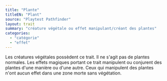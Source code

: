 ```yaml
---
title: "Plante"
titleEN: "Plant"
source: "Playtest Pathfinder"
layout: trait
summary: "créature végétale ou effet manipulant/créant des plantes"
categories:
  - "catégorie"
  - "effet"
---
```

Les créatures végétales possèdent ce trait. Il ne s'agit pas de plantes normales. Les effets magiques portant ce trait manipulent ou conjurent des plantes d'une manière ou d'une autre. Ceux qui manipulent des plantes n'ont aucun effet dans une zone morte sans végétation. 
